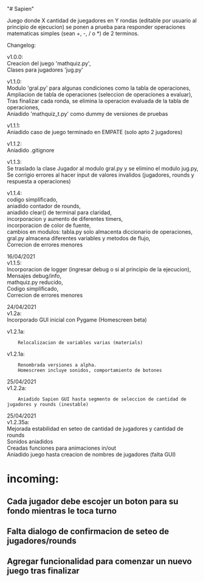 "# Sapien" 

Juego donde X cantidad de juegadores en Y rondas (editable por usuario al principio de ejecucion) se ponen a prueba para responder operaciones matematicas simples (sean +, -, / o *) de 2 terminos. 


Changelog:

v1.0.0:  
        Creacion del juego 'mathquiz.py',  
        Clases para jugadores 'jug.py'  
          


v1.1.0:  
        Modulo 'gral.py' para algunas condiciones como la tabla de operaciones,  
        Ampliacion de tabla de operaciones (seleccion de operaciones a evaluar),  
        Tras finalizar cada ronda, se elimina la operacion evaluada de la tabla de operaciones,  
        Aniadido 'mathquiz_t.py' como dummy de versiones de pruebas  

  

v1.1.1:  
Aniadido caso de juego terminado en EMPATE (solo apto 2 jugadores)  

  
  
v1.1.2:  
Aniadido .gitignore  
  


v1.1.3:  
Se traslado la clase Jugador al modulo gral.py y se elimino el modulo jug.py,   
Se corrigio errores al hacer input de valores invalidos (jugadores, rounds y respuesta a operaciones)  
          


v1.1.4:  
        codigo simplificado,  
        aniadido contador de rounds,  
        aniadido clear() de terminal para claridad,  
        incorporacion y aumento de diferentes timers,  
        incorporacion de color de fuente,  
        cambios en modulos: tabla.py solo almacenta diccionario de operaciones, gral.py almacena diferentes variables y metodos de flujo,  
        Correcion de errores menores  
          



16/04/2021  
v1.1.5:   
        Incorporacion de logger (ingresar debug o si al principio de la ejecucion),  
        Mensajes debug/info,  
        mathquiz.py reducido,  
        Codigo simplificado,  
        Correcion de errores menores  
          
  

24/04/2021  
v1.2a:  
        Incorporado GUI inicial con Pygame  (Homescreen beta)  

v1.2.1a:  

        Relocalizacion de variables varias (materials)


v1.2.1a:  

        Renombrada versiones a alpha.
        Homescreen incluye sonidos, comportamiento de botones  
          
            
25/04/2021  
v1.2.2a:  

        Aniadido Sapien GUI hasta segmento de seleccion de cantidad de jugadores y rounds (inestable)  
          
            
25/04/2021  
v1.2.35a:  
        Mejorada estabilidad en seteo de cantidad de jugadores y cantidad de rounds  
        Sonidos aniadidos  
        Creadas funciones para animaciones in/out  
        Aniadido juego hasta creacion de nombres de jugadores (falta GUI)  
        

# incoming:               
##               Cada jugador debe escojer un boton para su fondo mientras le toca turno
##               Falta dialogo de confirmacion de seteo de jugadores/rounds
##               Agregar funcionalidad para comenzar un nuevo juego tras finalizar